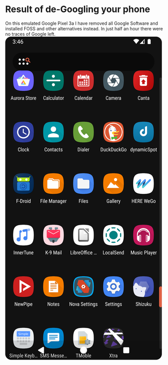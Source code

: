 # Result of de-Googling your phone
On this emulated Google Pixel 3a I have removed all Google Software and installed FOSS and other alternatives instead. In just half an hour there were no traces of Google left.
![Screenshot of the emulated android device](https://github.com/diam0ndkiller/degoogle/blob/main/assets/de-googled%20pixel%20drawer.png)
